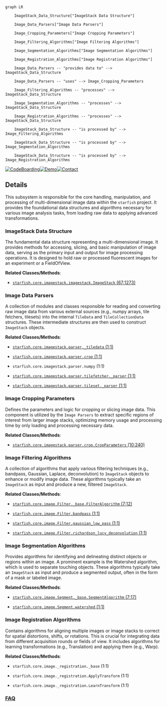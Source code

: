 ```mermaid

graph LR

    ImageStack_Data_Structure["ImageStack Data Structure"]

    Image_Data_Parsers["Image Data Parsers"]

    Image_Cropping_Parameters["Image Cropping Parameters"]

    Image_Filtering_Algorithms["Image Filtering Algorithms"]

    Image_Segmentation_Algorithms["Image Segmentation Algorithms"]

    Image_Registration_Algorithms["Image Registration Algorithms"]

    Image_Data_Parsers -- "provides data to" --> ImageStack_Data_Structure

    Image_Data_Parsers -- "uses" --> Image_Cropping_Parameters

    Image_Filtering_Algorithms -- "processes" --> ImageStack_Data_Structure

    Image_Segmentation_Algorithms -- "processes" --> ImageStack_Data_Structure

    Image_Registration_Algorithms -- "processes" --> ImageStack_Data_Structure

    ImageStack_Data_Structure -- "is processed by" --> Image_Filtering_Algorithms

    ImageStack_Data_Structure -- "is processed by" --> Image_Segmentation_Algorithms

    ImageStack_Data_Structure -- "is processed by" --> Image_Registration_Algorithms

```



[![CodeBoarding](https://img.shields.io/badge/Generated%20by-CodeBoarding-9cf?style=flat-square)](https://github.com/CodeBoarding/GeneratedOnBoardings)[![Demo](https://img.shields.io/badge/Try%20our-Demo-blue?style=flat-square)](https://www.codeboarding.org/demo)[![Contact](https://img.shields.io/badge/Contact%20us%20-%20contact@codeboarding.org-lightgrey?style=flat-square)](mailto:contact@codeboarding.org)



## Details



This subsystem is responsible for the core handling, manipulation, and processing of multi-dimensional image data within the `starfish` project. It provides the foundational data structures and algorithms necessary for various image analysis tasks, from loading raw data to applying advanced transformations.



### ImageStack Data Structure

The fundamental data structure representing a multi-dimensional image. It provides methods for accessing, slicing, and basic manipulation of image data, serving as the primary input and output for image processing operations. It is designed to hold raw or processed fluorescent images for an experiment or a FieldOfView.





**Related Classes/Methods**:



- <a href="https://github.com/spacetx/starfish/starfish/core/imagestack/imagestack.py#L67-L1273" target="_blank" rel="noopener noreferrer">`starfish.core.imagestack.imagestack.ImageStack` (67:1273)</a>





### Image Data Parsers

A collection of modules and classes responsible for reading and converting raw image data from various external sources (e.g., numpy arrays, tile fetchers, tilesets) into the internal `TileData` and `TileCollectionData` structures. These intermediate structures are then used to construct `ImageStack` objects.





**Related Classes/Methods**:



- <a href="https://github.com/spacetx/starfish/starfish/core/imagestack/parser/_tiledata.py#L1-L1" target="_blank" rel="noopener noreferrer">`starfish.core.imagestack.parser._tiledata` (1:1)</a>

- <a href="https://github.com/spacetx/starfish/starfish/core/imagestack/parser/crop.py#L1-L1" target="_blank" rel="noopener noreferrer">`starfish.core.imagestack.parser.crop` (1:1)</a>

- `starfish.core.imagestack.parser.numpy` (1:1)

- <a href="https://github.com/spacetx/starfish/starfish/core/imagestack/parser/tilefetcher/_parser.py#L1-L1" target="_blank" rel="noopener noreferrer">`starfish.core.imagestack.parser.tilefetcher._parser` (1:1)</a>

- <a href="https://github.com/spacetx/starfish/starfish/core/imagestack/parser/tileset/_parser.py#L1-L1" target="_blank" rel="noopener noreferrer">`starfish.core.imagestack.parser.tileset._parser` (1:1)</a>





### Image Cropping Parameters

Defines the parameters and logic for cropping or slicing image data. This component is utilized by the `Image Parsers` to extract specific regions of interest from larger image stacks, optimizing memory usage and processing time by only loading and processing necessary data.





**Related Classes/Methods**:



- <a href="https://github.com/spacetx/starfish/starfish/core/imagestack/parser/crop.py#L10-L240" target="_blank" rel="noopener noreferrer">`starfish.core.imagestack.parser.crop.CropParameters` (10:240)</a>





### Image Filtering Algorithms

A collection of algorithms that apply various filtering techniques (e.g., bandpass, Gaussian, Laplace, deconvolution) to `ImageStack` objects to enhance or modify image data. These algorithms typically take an `ImageStack` as input and produce a new, filtered `ImageStack`.





**Related Classes/Methods**:



- <a href="https://github.com/spacetx/starfish/starfish/core/image/Filter/_base.py#L7-L12" target="_blank" rel="noopener noreferrer">`starfish.core.image.Filter._base.FilterAlgorithm` (7:12)</a>

- <a href="https://github.com/spacetx/starfish/starfish/core/image/Filter/bandpass.py#L1-L1" target="_blank" rel="noopener noreferrer">`starfish.core.image.Filter.bandpass` (1:1)</a>

- <a href="https://github.com/spacetx/starfish/starfish/core/image/Filter/gaussian_low_pass.py#L1-L1" target="_blank" rel="noopener noreferrer">`starfish.core.image.Filter.gaussian_low_pass` (1:1)</a>

- <a href="https://github.com/spacetx/starfish/starfish/core/image/Filter/richardson_lucy_deconvolution.py#L1-L1" target="_blank" rel="noopener noreferrer">`starfish.core.image.Filter.richardson_lucy_deconvolution` (1:1)</a>





### Image Segmentation Algorithms

Provides algorithms for identifying and delineating distinct objects or regions within an image. A prominent example is the Watershed algorithm, which is used to separate touching objects. These algorithms typically take an `ImageStack` as input and produce a segmented output, often in the form of a mask or labeled image.





**Related Classes/Methods**:



- <a href="https://github.com/spacetx/starfish/starfish/core/image/Segment/_base.py#L7-L17" target="_blank" rel="noopener noreferrer">`starfish.core.image.Segment._base.SegmentAlgorithm` (7:17)</a>

- <a href="https://github.com/spacetx/starfish/starfish/core/image/Segment/watershed.py#L1-L1" target="_blank" rel="noopener noreferrer">`starfish.core.image.Segment.watershed` (1:1)</a>





### Image Registration Algorithms

Contains algorithms for aligning multiple images or image stacks to correct for spatial distortions, shifts, or rotations. This is crucial for integrating data from different acquisition rounds or fields of view. It includes algorithms for learning transformations (e.g., Translation) and applying them (e.g., Warp).





**Related Classes/Methods**:



- `starfish.core.image._registration._base` (1:1)

- `starfish.core.image._registration.ApplyTransform` (1:1)

- `starfish.core.image._registration.LearnTransform` (1:1)









### [FAQ](https://github.com/CodeBoarding/GeneratedOnBoardings/tree/main?tab=readme-ov-file#faq)